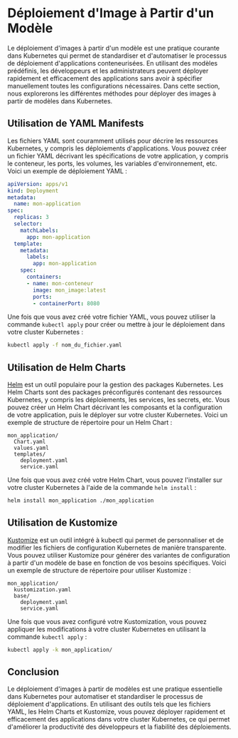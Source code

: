 # Déploiement d'Image à Partir d'un Modèle

Le déploiement d'images à partir d'un modèle est une pratique courante dans Kubernetes qui permet de standardiser et d'automatiser le processus de déploiement d'applications conteneurisées. En utilisant des modèles prédéfinis, les développeurs et les administrateurs peuvent déployer rapidement et efficacement des applications sans avoir à spécifier manuellement toutes les configurations nécessaires. Dans cette section, nous explorerons les différentes méthodes pour déployer des images à partir de modèles dans Kubernetes.

## Utilisation de YAML Manifests

Les fichiers YAML sont couramment utilisés pour décrire les ressources Kubernetes, y compris les déploiements d'applications. Vous pouvez créer un fichier YAML décrivant les spécifications de votre application, y compris le conteneur, les ports, les volumes, les variables d'environnement, etc. Voici un exemple de déploiement YAML :

```yaml
apiVersion: apps/v1
kind: Deployment
metadata:
  name: mon-application
spec:
  replicas: 3
  selector:
    matchLabels:
      app: mon-application
  template:
    metadata:
      labels:
        app: mon-application
    spec:
      containers:
      - name: mon-conteneur
        image: mon_image:latest
        ports:
        - containerPort: 8080
```

Une fois que vous avez créé votre fichier YAML, vous pouvez utiliser la commande `kubectl apply` pour créer ou mettre à jour le déploiement dans votre cluster Kubernetes :

```bash
kubectl apply -f nom_du_fichier.yaml
```

## Utilisation de Helm Charts

[Helm](https://helm.sh/) est un outil populaire pour la gestion des packages Kubernetes. Les Helm Charts sont des packages préconfigurés contenant des ressources Kubernetes, y compris les déploiements, les services, les secrets, etc. Vous pouvez créer un Helm Chart décrivant les composants et la configuration de votre application, puis le déployer sur votre cluster Kubernetes. Voici un exemple de structure de répertoire pour un Helm Chart :

```
mon_application/
  Chart.yaml
  values.yaml
  templates/
    deployment.yaml
    service.yaml
```

Une fois que vous avez créé votre Helm Chart, vous pouvez l'installer sur votre cluster Kubernetes à l'aide de la commande `helm install` :

```bash
helm install mon_application ./mon_application
```

## Utilisation de Kustomize

[Kustomize](https://kustomize.io/) est un outil intégré à kubectl qui permet de personnaliser et de modifier les fichiers de configuration Kubernetes de manière transparente. Vous pouvez utiliser Kustomize pour générer des variantes de configuration à partir d'un modèle de base en fonction de vos besoins spécifiques. Voici un exemple de structure de répertoire pour utiliser Kustomize :

```
mon_application/
  kustomization.yaml
  base/
    deployment.yaml
    service.yaml
```

Une fois que vous avez configuré votre Kustomization, vous pouvez appliquer les modifications à votre cluster Kubernetes en utilisant la commande `kubectl apply` :

```bash
kubectl apply -k mon_application/
```

## Conclusion

Le déploiement d'images à partir de modèles est une pratique essentielle dans Kubernetes pour automatiser et standardiser le processus de déploiement d'applications. En utilisant des outils tels que les fichiers YAML, les Helm Charts et Kustomize, vous pouvez déployer rapidement et efficacement des applications dans votre cluster Kubernetes, ce qui permet d'améliorer la productivité des développeurs et la fiabilité des déploiements.